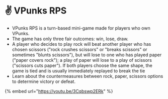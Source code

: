 # ✌ VPunks RPS

* VPunks RPS is a turn-based mini-game made for players who own VPunks.&#x20;
* The game has only three fair outcomes: win, lose, draw.
* A player who decides to play rock will beat another player who has chosen scissors ("rock crushes scissors" or "breaks scissors" or sometimes "blunts scissors"), but will lose to one who has played paper ("paper covers rock"); a play of paper will lose to a play of scissors ("scissors cuts paper"). If both players choose the same shape, the game is tied and is usually immediately replayed to break the tie
* Learn about the countermeasures between rock, paper, scissors options to determine victory or defeat.

{% embed url="https://youtu.be/3Cqbswp2ERk" %}
